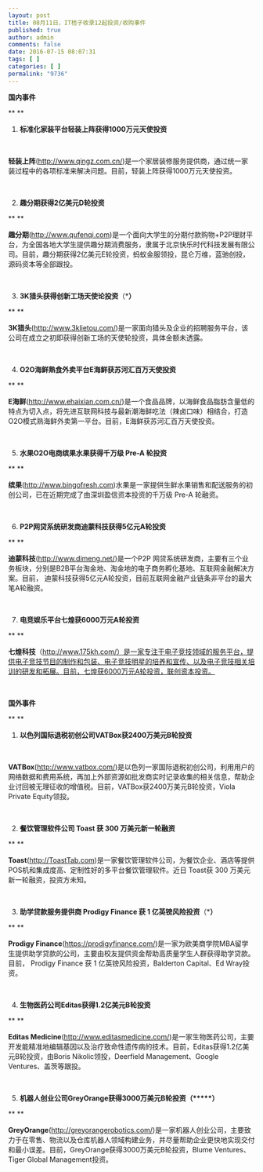 ```yaml
---
layout: post
title: 08月11日，IT桔子收录12起投资/收购事件
published: true
author: admin
comments: false
date: 2016-07-15 08:07:31
tags: [ ]
categories: [ ]
permalink: "9736"
---
```

**国内事件**

** **

1. **标准化家装平台轻装上阵获得1000万元天使投资**

&nbsp;

**轻装上阵**(http://www.qingz.com.cn/)是一个家居装修服务提供商，通过统一家装过程中的各项标准来解决问题。目前，轻装上阵获得1000万元天使投资。

&nbsp;

2. **趣分期获得2亿美元D轮投资**

** **

**趣分期**(http://www.qufenqi.com)是一个面向大学生的分期付款购物+P2P理财平台，为全国各地大学生提供趣分期消费服务，隶属于北京快乐时代科技发展有限公司。目前，趣分期获得2亿美元E轮投资，蚂蚁金服领投，昆仑万维，蓝驰创投，源码资本等全部跟投。

&nbsp;

3. **3K猎头获得创新工场天使论投资**（\*****）****

** **

**3K猎头**(http://www.3klietou.com/)是一家面向猎头及企业的招聘服务平台，该公司在成立之初即获得创新工场的天使轮投资，具体金额未透露。

&nbsp;

4. **O2O海鲜熟食外卖平台E海鲜获苏河汇百万天使投资**

** **

**E海鲜**(http://www.ehaixian.com.cn/)是一个食品品牌，以海鲜食品脂肪含量低的特点为切入点，将先进互联网科技与最新潮海鲜吃法（辣卤口味）相结合，打造O2O模式熟海鲜外卖第一平台。目前，E海鲜获苏河汇百万天使投资。

&nbsp;

5. **水果O2O电商缤果水果获得千万级 Pre-A 轮投资**

** **

**缤果**(http://www.bingofresh.com)水果是一家提供生鲜水果销售和配送服务的初创公司，已在近期完成了由深圳盈信资本投资的千万级 Pre-A 轮融资。

&nbsp;

6. **P2P网贷系统研发商迪蒙科技获得5亿元A轮投资**

** **

**迪蒙科技**(http://www.dimeng.net/)是一个P2P 网贷系统研发商，主要有三个业务板块，分别是B2B平台淘金地、淘金地的电子商务孵化基地、互联网金融解决方案。目前， 迪蒙科技获得5亿元A轮投资，目前互联网金融产业链条非平台的最大笔A轮融资。

&nbsp;

7. **电竞娱乐平台七煌获6000万元A轮投资**

** **

**七煌科技**（http://www.175kh.com/）是一家专注于电子竞技领域的服务平台，提供电子竞技节目的制作和包装、电子竞技明星的培养和宣传、以及电子竞技相关培训的研发和拓展。目前，七煌获6000万元A轮投资，联创资本投资。

&nbsp;

**国外事件**

** **

1. **以色列国际退税初创公司VATBox获2400万美元B轮投资**

&nbsp;

**VATBox**(http://www.vatbox.com/)是以色列一家国际退税初创公司，利用用户的网络数据和费用系统，再加上外部资源如批发商实时记录收集的相关信息，帮助企业讨回被无理征收的增值税。目前，VATBox获2400万美元B轮投资，Viola Private Equity领投。

&nbsp;

2. **餐饮管理软件公司 Toast 获 300 万美元新一轮融资**

** **

**Toast**(http://ToastTab.com)是一家餐饮管理软件公司，为餐饮企业、酒店等提供POS机和集成度高、定制性好的多平台餐饮管理软件。近日 Toast获 300 万美元新一轮融资，投资方未知。

&nbsp;

3. **助学贷款服务提供商 Prodigy Finance 获 1 亿英镑风险投资**（\*****）****

** **

**Prodigy Finance**(https://prodigyfinance.com/)是一家为欧美商学院MBA留学生提供助学贷款的公司，主要由校友提供资金帮助高质量学生人群获得助学贷款。目前， Prodigy Finance 获 1 亿英镑风险投资，Balderton Capital、Ed Wray投资。

&nbsp;

4. **生物医药公司Editas获得1.2亿美元B轮投资**

** **

**Editas Medicine**(http://www.editasmedicine.com/)是一家生物医药公司，主要开发能精准地编辑基因以及治疗致命性遗传病的技术。目前，Editas获得1.2亿美元B轮投资，由Boris Nikolic领投，Deerfield Management、Google Ventures、盖茨等跟投。

&nbsp;

5. **机器人创业公司GreyOrange获得3000万美元B轮投资（\*****）**

** **

**GreyOrange**(http://greyorangerobotics.com/)是一家机器人创业公司，主要致力于在零售、物流以及仓库机器人领域构建业务，并尽量帮助企业更快地实现交付和最小误差。目前，GreyOrange获得3000万美元B轮投资，Blume Ventures、Tiger Global Management投资。